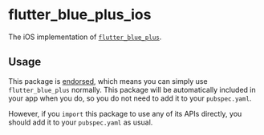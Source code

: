 # flutter_blue_plus_ios

The iOS implementation of [`flutter_blue_plus`][1].

## Usage

This package is [endorsed][2], which means you can simply use `flutter_blue_plus`
normally. This package will be automatically included in your app when you do,
so you do not need to add it to your `pubspec.yaml`.

However, if you `import` this package to use any of its APIs directly, you
should add it to your `pubspec.yaml` as usual.

[1]: https://pub.dev/packages/flutter_blue_plus
[2]: https://flutter.dev/to/endorsed-federated-plugin

